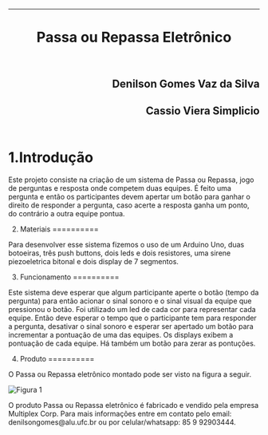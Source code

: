 ﻿***
<h1 align="center" > Passa ou Repassa Eletrônico

<br>
<br>

<h2 align="right">Denilson Gomes Vaz da Silva<br>
<h2 align="right">Cassio Viera Simplicio<br>
<br>

1.Introdução
==========

<p>Este projeto consiste na criação de um sistema de Passa ou Repassa, jogo de perguntas e resposta onde competem duas equipes. É feito uma pergunta e então os participantes devem apertar um botão para ganhar o direito de responder a pergunta, caso acerte a resposta ganha um ponto, do contrário a outra equipe pontua.<p/>

2. Materiais
==========

<p>Para desenvolver esse sistema fizemos o uso de um Arduino Uno, duas botoeiras, três push buttons, dois leds e dois resistores, uma sirene piezoeletrica bitonal e dois display de 7 segmentos.<p/>

3. Funcionamento
==========

<p>Este sistema deve esperar que algum participante aperte o botão (tempo da pergunta) para então acionar o sinal sonoro e o sinal visual da equipe que pressionou o botão. Foi utilizado um led de cada cor para representar cada equipe. Então deve esperar o tempo que o participante tem para responder a pergunta, desativar o sinal sonoro e esperar ser apertado um botão para incrementar a pontuação de uma das equipes. Os displays exibem a pontuação de cada equipe. Há também um botão para zerar as pontuções.<p/>

4. Produto
==========

<p>O Passa ou Repassa eletrônico montado pode ser visto na figura a seguir.<p/>

![Figura 1](/images/PoR.jpg)

<p>O produto Passa ou Repassa eletrônico é fabricado e vendido pela empresa Multiplex Corp. Para mais informações entre em contato pelo email: denilsongomes@alu.ufc.br ou por celular/whatsapp: 85 9 92903444.<p/>